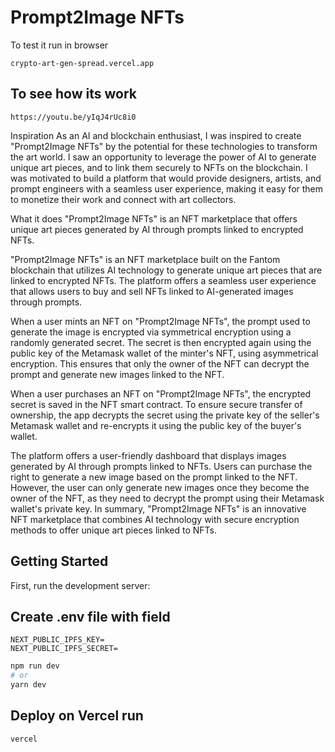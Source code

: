 # Prompt2Image NFTs
To test it run in browser
```
crypto-art-gen-spread.vercel.app
```

## To see how its work
```
https://youtu.be/yIqJ4rUc8i0
```

Inspiration
As an AI and blockchain enthusiast, I was inspired to create "Prompt2Image NFTs" by the potential for these technologies to transform the art world. I saw an opportunity to leverage the power of AI to generate unique art pieces, and to link them securely to NFTs on the blockchain. I was motivated to build a platform that would provide designers, artists, and prompt engineers with a seamless user experience, making it easy for them to monetize their work and connect with art collectors.

What it does
"Prompt2Image NFTs" is an NFT marketplace that offers unique art pieces generated by AI through prompts linked to encrypted NFTs.

"Prompt2Image NFTs" is an NFT marketplace built on the Fantom blockchain that utilizes AI technology to generate unique art pieces that are linked to encrypted NFTs. The platform offers a seamless user experience that allows users to buy and sell NFTs linked to AI-generated images through prompts.

When a user mints an NFT on "Prompt2Image NFTs", the prompt used to generate the image is encrypted via symmetrical encryption using a randomly generated secret. The secret is then encrypted again using the public key of the Metamask wallet of the minter's NFT, using asymmetrical encryption. This ensures that only the owner of the NFT can decrypt the prompt and generate new images linked to the NFT.

When a user purchases an NFT on "Prompt2Image NFTs", the encrypted secret is saved in the NFT smart contract. To ensure secure transfer of ownership, the app decrypts the secret using the private key of the seller's Metamask wallet and re-encrypts it using the public key of the buyer's wallet.

The platform offers a user-friendly dashboard that displays images generated by AI through prompts linked to NFTs. Users can purchase the right to generate a new image based on the prompt linked to the NFT. However, the user can only generate new images once they become the owner of the NFT, as they need to decrypt the prompt using their Metamask wallet's private key. In summary, "Prompt2Image NFTs" is an innovative NFT marketplace that combines AI technology with secure encryption methods to offer unique art pieces linked to NFTs.
## Getting Started

First, run the development server:

## Create .env file with field
```
NEXT_PUBLIC_IPFS_KEY=
NEXT_PUBLIC_IPFS_SECRET=

```

```bash
npm run dev
# or
yarn dev
```
 

## Deploy on Vercel run 
```
vercel
```
